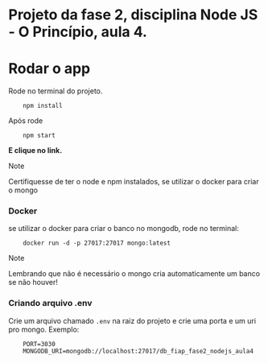 # Projeto da fase 2, disciplina Node JS - O Princípio, aula 4.

# Rodar o app

Rode no terminal do projeto.

```
    npm install
```

Após rode

```
    npm start
```

**E clique no link.**

>[!NOTE]
> Certifiquesse de ter o node e npm instalados, se utilizar o docker para criar o  mongo

### Docker

se utilizar o docker para criar o banco no mongodb, rode no terminal:

```
    docker run -d -p 27017:27017 mongo:latest
```
 
>[!NOTE]
> Lembrando que não é necessário o mongo cria automaticamente um banco se não houver!


### Criando arquivo .env

Crie um arquivo chamado `.env` na raiz do projeto e crie uma porta e um uri pro mongo. Exemplo:

```
    PORT=3030
    MONGODB_URI=mongodb://localhost:27017/db_fiap_fase2_nodejs_aula4
```
